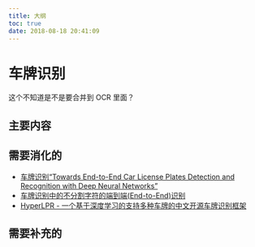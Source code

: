 ```yaml
---
title: 大纲
toc: true
date: 2018-08-18 20:41:09
---
```

# 车牌识别

这个不知道是不是要合并到 OCR 里面？


## 主要内容





## 需要消化的


- [车牌识别“Towards End-to-End Car License Plates Detection and Recognition with Deep Neural Networks”](https://blog.csdn.net/cv_family_z/article/details/78184604#comments)
- [车牌识别中的不分割字符的端到端(End-to-End)识别](https://blog.csdn.net/relocy/article/details/52174198)
- [HyperLPR - 一个基于深度学习的支持多种车牌的中文开源车牌识别框架](https://blog.csdn.net/Relocy/article/details/78629441)




## 需要补充的
